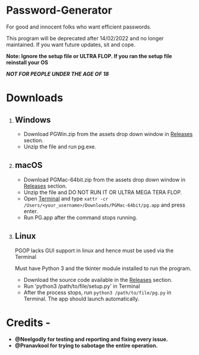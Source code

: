# Password-Generator
For good and innocent folks who want efficient passwords.

This program will be deprecated after 14/02/2022 and no longer maintained. If you want future updates, sit and cope.

**Note: Ignore the setup file or ULTRA FLOP. If you ran the setup file reinstall your OS**

**_NOT FOR PEOPLE UNDER THE AGE OF 18_**

# Downloads
1. ## Windows
   - Download PGWin.zip from the assets drop down window in [Releases](https://github.com/AdityaJS12321/Password-Generator/releases) section.
   - Unzip the file and run pg.exe.
2. ## macOS
   - Download PGMac-64bit.zip from the assets drop down window in [Releases](https://github.com/AdityaJS12321/Password-Generator/releases) section.
   - Unzip the file and DO NOT RUN IT OR ULTRA MEGA TERA FLOP.
   - Open [Terminal](https://support.apple.com/en-in/guide/terminal/apd5265185d-f365-44cb-8b09-71a064a42125/mac) and type `xattr -cr /Users/<your_username>/Downloads/PGMac-64bit/pg.app` and press enter.
   - Run PG.app after the command stops running.
3. ## Linux
   PGOP lacks GUI support in linux and hence must be used via the Terminal
   
   Must have Python 3 and the tkinter module installed to run the program.
   - Download the source code available in the [Releases](https://github.com/AdityaJS12321/Password-Generator/releases) section.
   - Run 'python3 /path/to/file/setup.py' in Terminal
   - After the process stops, run `python3 /path/to/file/pg.py` in Terminal. The app should launch automatically.
   
# Credits - 
   - **@Neelgodly for testing and reporting and fixing every issue.**   
   - **@Pranavkool for trying to sabotage the entire operation.**

